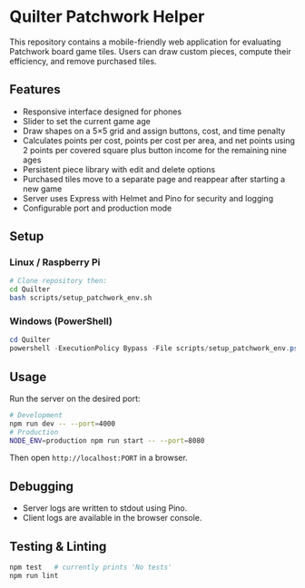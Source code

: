 # Quilter Patchwork Helper

This repository contains a mobile-friendly web application for evaluating Patchwork board game tiles. Users can draw custom pieces, compute their efficiency, and remove purchased tiles.

## Features
- Responsive interface designed for phones
- Slider to set the current game age
- Draw shapes on a 5×5 grid and assign buttons, cost, and time penalty
 - Calculates points per cost, points per cost per area, and net points using
   2 points per covered square plus button income for the remaining nine ages
- Persistent piece library with edit and delete options
- Purchased tiles move to a separate page and reappear after starting a new game
- Server uses Express with Helmet and Pino for security and logging
- Configurable port and production mode

## Setup
### Linux / Raspberry Pi
```bash
# Clone repository then:
cd Quilter
bash scripts/setup_patchwork_env.sh
```

### Windows (PowerShell)
```powershell
cd Quilter
powershell -ExecutionPolicy Bypass -File scripts/setup_patchwork_env.ps1
```

## Usage
Run the server on the desired port:
```bash
# Development
npm run dev -- --port=4000
# Production
NODE_ENV=production npm run start -- --port=8080
```
Then open `http://localhost:PORT` in a browser.

## Debugging
- Server logs are written to stdout using Pino.
- Client logs are available in the browser console.

## Testing & Linting
```bash
npm test   # currently prints 'No tests'
npm run lint
```
